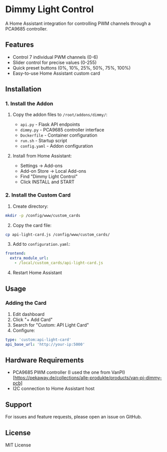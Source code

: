 





# Dimmy Light Control

A Home Assistant integration for controlling PWM channels through a PCA9685 controller.

## Features
- Control 7 individual PWM channels (0-6)
- Slider control for precise values (0-255)
- Quick preset buttons (0%, 10%, 25%, 50%, 75%, 100%)
- Easy-to-use Home Assistant custom card

## Installation

### 1. Install the Addon
1. Copy the addon files to `/root/addons/dimmy/`:
   - `api.py` - Flask API endpoints
   - `dimmy.py` - PCA9685 controller interface
   - `Dockerfile` - Container configuration
   - `run.sh` - Startup script
   - `config.yaml` - Addon configuration

2. Install from Home Assistant:
   - Settings → Add-ons
   - Add-on Store → Local Add-ons
   - Find "Dimmy Light Control"
   - Click INSTALL and START

### 2. Install the Custom Card
1. Create directory:
```bash
mkdir -p /config/www/custom_cards
```

2. Copy the card file:
```bash
cp api-light-card.js /config/www/custom_cards/
```

3. Add to `configuration.yaml`:
```yaml
frontend:
  extra_module_url:
    - /local/custom_cards/api-light-card.js
```

4. Restart Home Assistant

## Usage

### Adding the Card
1. Edit dashboard
2. Click "+ Add Card"
3. Search for "Custom: API Light Card"
4. Configure:
```yaml
type: 'custom:api-light-card'
api_base_url: 'http://your-ip:5000'
```

## Hardware Requirements
- PCA9685 PWM controller (I used the one from VanPI)[https://pekaway.de/collections/alle-produkte/products/van-pi-dimmy-pcb]
- I2C connection to Home Assistant host

## Support
For issues and feature requests, please open an issue on GitHub.

## License
MIT License
